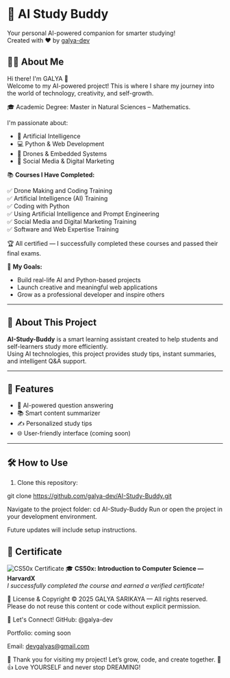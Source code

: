 # 🤖 AI Study Buddy

Your personal AI-powered companion for smarter studying!  
Created with ❤️ by [galya-dev](https://github.com/galya-dev)


## 🙋‍♀️ About Me

Hi there! I'm GALYA 👋  
Welcome to my AI-powered project! This is where I share my journey into the world of technology, creativity, and self-growth.

🎓 Academic Degree: Master in Natural Sciences – Mathematics.

I'm passionate about:

- 🤖 Artificial Intelligence  
- 💻 Python & Web Development  
- 🚁 Drones & Embedded Systems  
- 📱 Social Media & Digital Marketing  

📚 **Courses I Have Completed:**

✅ Drone Making and Coding Training  
✅ Artificial Intelligence (AI) Training  
✅ Coding with Python  
✅ Using Artificial Intelligence and Prompt Engineering  
✅ Social Media and Digital Marketing Training  
✅ Software and Web Expertise Training  

🏆 All certified — I successfully completed these courses and passed their final exams.

🎯 **My Goals:**

- Build real-life AI and Python-based projects  
- Launch creative and meaningful web applications  
- Grow as a professional developer and inspire others  

---

## 📘 About This Project

**AI-Study-Buddy** is a smart learning assistant created to help students and self-learners study more efficiently.  
Using AI technologies, this project provides study tips, instant summaries, and intelligent Q&A support.

---

## 🚀 Features

- 🧠 AI-powered question answering  
- 📚 Smart content summarizer  
- ✍️ Personalized study tips  
- 🌐 User-friendly interface (coming soon)

---

## 🛠️ How to Use

1. Clone this repository:

git clone https://github.com/galya-dev/AI-Study-Buddy.git

Navigate to the project folder:
cd AI-Study-Buddy
Run or open the project in your development environment.

Future updates will include setup instructions.

## 🏅 Certificate
![CS50x Certificate](./CS50x%20Certificate.jpg)
🎓 **CS50x: Introduction to Computer Science — HarvardX**  
*I successfully completed the course and earned a verified certificate!*

📄 License & Copyright
© 2025 GALYA SARIKAYA — All rights reserved.
Please do not reuse this content or code without explicit permission.

🌟 Let's Connect!
GitHub: @galya-dev

Portfolio: coming soon

Email: devgalyas@gmail.com

💖 Thank you for visiting my project!
Let’s grow, code, and create together. 🚀
👍 Love YOURSELF and never stop DREAMING!




























































































































































